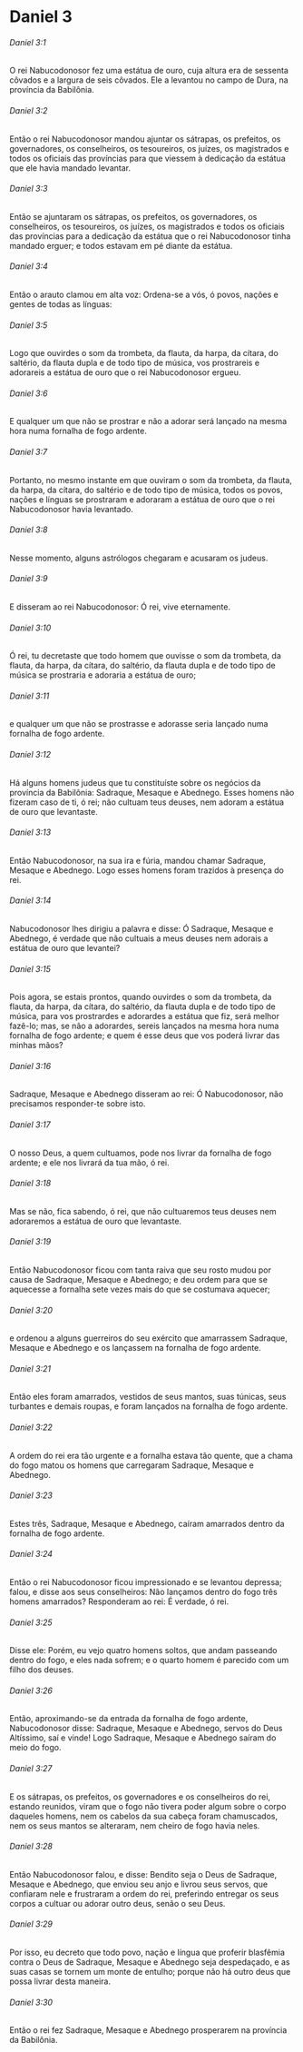 # Daniel 3

###### Daniel 3:1

O rei Nabucodonosor fez uma estátua de ouro, cuja altura era de sessenta côvados e a largura de seis côvados. Ele a levantou no campo de Dura, na província da Babilônia.

###### Daniel 3:2

Então o rei Nabucodonosor mandou ajuntar os sátrapas, os prefeitos, os governadores, os conselheiros, os tesoureiros, os juízes, os magistrados e todos os oficiais das províncias para que viessem à dedicação da estátua que ele havia mandado levantar.

###### Daniel 3:3

Então se ajuntaram os sátrapas, os prefeitos, os governadores, os conselheiros, os tesoureiros, os juízes, os magistrados e todos os oficiais das províncias para a dedicação da estátua que o rei Nabucodonosor tinha mandado erguer; e todos estavam em pé diante da estátua.

###### Daniel 3:4

Então o arauto clamou em alta voz: Ordena-se a vós, ó povos, nações e gentes de todas as línguas:

###### Daniel 3:5

Logo que ouvirdes o som da trombeta, da flauta, da harpa, da cítara, do saltério, da flauta dupla e de todo tipo de música, vos prostrareis e adorareis a estátua de ouro que o rei Nabucodonosor ergueu.

###### Daniel 3:6

E qualquer um que não se prostrar e não a adorar será lançado na mesma hora numa fornalha de fogo ardente.

###### Daniel 3:7

Portanto, no mesmo instante em que ouviram o som da trombeta, da flauta, da harpa, da cítara, do saltério e de todo tipo de música, todos os povos, nações e línguas se prostraram e adoraram a estátua de ouro que o rei Nabucodonosor havia levantado.

###### Daniel 3:8

Nesse momento, alguns astrólogos chegaram e acusaram os judeus.

###### Daniel 3:9

E disseram ao rei Nabucodonosor: Ó rei, vive eternamente.

###### Daniel 3:10

Ó rei, tu decretaste que todo homem que ouvisse o som da trombeta, da flauta, da harpa, da cítara, do saltério, da flauta dupla e de todo tipo de música se prostraria e adoraria a estátua de ouro;

###### Daniel 3:11

e qualquer um que não se prostrasse e adorasse seria lançado numa fornalha de fogo ardente.

###### Daniel 3:12

Há alguns homens judeus que tu constituíste sobre os negócios da província da Babilônia: Sadraque, Mesaque e Abednego. Esses homens não fizeram caso de ti, ó rei; não cultuam teus deuses, nem adoram a estátua de ouro que levantaste.

###### Daniel 3:13

Então Nabucodonosor, na sua ira e fúria, mandou chamar Sadraque, Mesaque e Abednego. Logo esses homens foram trazidos à presença do rei.

###### Daniel 3:14

Nabucodonosor lhes dirigiu a palavra e disse: Ó Sadraque, Mesaque e Abednego, é verdade que não cultuais a meus deuses nem adorais a estátua de ouro que levantei?

###### Daniel 3:15

Pois agora, se estais prontos, quando ouvirdes o som da trombeta, da flauta, da harpa, da cítara, do saltério, da flauta dupla e de todo tipo de música, para vos prostrardes e adorardes a estátua que fiz, será melhor fazê-lo; mas, se não a adorardes, sereis lançados na mesma hora numa fornalha de fogo ardente; e quem é esse deus que vos poderá livrar das minhas mãos?

###### Daniel 3:16

Sadraque, Mesaque e Abednego disseram ao rei: Ó Nabucodonosor, não precisamos responder-te sobre isto.

###### Daniel 3:17

O nosso Deus, a quem cultuamos, pode nos livrar da fornalha de fogo ardente; e ele nos livrará da tua mão, ó rei.

###### Daniel 3:18

Mas se não, fica sabendo, ó rei, que não cultuaremos teus deuses nem adoraremos a estátua de ouro que levantaste.

###### Daniel 3:19

Então Nabucodonosor ficou com tanta raiva que seu rosto mudou por causa de Sadraque, Mesaque e Abednego; e deu ordem para que se aquecesse a fornalha sete vezes mais do que se costumava aquecer;

###### Daniel 3:20

e ordenou a alguns guerreiros do seu exército que amarrassem Sadraque, Mesaque e Abednego e os lançassem na fornalha de fogo ardente.

###### Daniel 3:21

Então eles foram amarrados, vestidos de seus mantos, suas túnicas, seus turbantes e demais roupas, e foram lançados na fornalha de fogo ardente.

###### Daniel 3:22

A ordem do rei era tão urgente e a fornalha estava tão quente, que a chama do fogo matou os homens que carregaram Sadraque, Mesaque e Abednego.

###### Daniel 3:23

Estes três, Sadraque, Mesaque e Abednego, caíram amarrados dentro da fornalha de fogo ardente.

###### Daniel 3:24

Então o rei Nabucodonosor ficou impressionado e se levantou depressa; falou, e disse aos seus conselheiros: Não lançamos dentro do fogo três homens amarrados? Responderam ao rei: É verdade, ó rei.

###### Daniel 3:25

Disse ele: Porém, eu vejo quatro homens soltos, que andam passeando dentro do fogo, e eles nada sofrem; e o quarto homem é parecido com um filho dos deuses.

###### Daniel 3:26

Então, aproximando-se da entrada da fornalha de fogo ardente, Nabucodonosor disse: Sadraque, Mesaque e Abednego, servos do Deus Altíssimo, saí e vinde! Logo Sadraque, Mesaque e Abednego saíram do meio do fogo.

###### Daniel 3:27

E os sátrapas, os prefeitos, os governadores e os conselheiros do rei, estando reunidos, viram que o fogo não tivera poder algum sobre o corpo daqueles homens, nem os cabelos da sua cabeça foram chamuscados, nem os seus mantos se alteraram, nem cheiro de fogo havia neles.

###### Daniel 3:28

Então Nabucodonosor falou, e disse: Bendito seja o Deus de Sadraque, Mesaque e Abednego, que enviou seu anjo e livrou seus servos, que confiaram nele e frustraram a ordem do rei, preferindo entregar os seus corpos a cultuar ou adorar outro deus, senão o seu Deus.

###### Daniel 3:29

Por isso, eu decreto que todo povo, nação e língua que proferir blasfêmia contra o Deus de Sadraque, Mesaque e Abednego seja despedaçado, e as suas casas se tornem um monte de entulho; porque não há outro deus que possa livrar desta maneira.

###### Daniel 3:30

Então o rei fez Sadraque, Mesaque e Abednego prosperarem na província da Babilônia.

